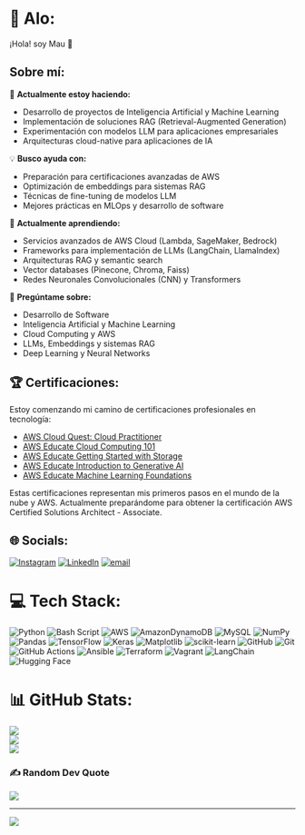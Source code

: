 # 💫 Alo:
¡Hola! soy Mau 👋

## Sobre mí:
🔭 **Actualmente estoy haciendo:**
- Desarrollo de proyectos de Inteligencia Artificial y Machine Learning
- Implementación de soluciones RAG (Retrieval-Augmented Generation)
- Experimentación con modelos LLM para aplicaciones empresariales
- Arquitecturas cloud-native para aplicaciones de IA


💡 **Busco ayuda con:**
- Preparación para certificaciones avanzadas de AWS
- Optimización de embeddings para sistemas RAG
- Técnicas de fine-tuning de modelos LLM
- Mejores prácticas en MLOps y desarrollo de software

🌱 **Actualmente aprendiendo:**
- Servicios avanzados de AWS Cloud (Lambda, SageMaker, Bedrock)
- Frameworks para implementación de LLMs (LangChain, LlamaIndex)
- Arquitecturas RAG y semantic search
- Vector databases (Pinecone, Chroma, Faiss)
- Redes Neuronales Convolucionales (CNN) y Transformers

💬 **Pregúntame sobre:**
- Desarrollo de Software
- Inteligencia Artificial y Machine Learning
- Cloud Computing y AWS
- LLMs, Embeddings y sistemas RAG
- Deep Learning y Neural Networks

## 🏆 Certificaciones:
Estoy comenzando mi camino de certificaciones profesionales en tecnología:

- [AWS Cloud Quest: Cloud Practitioner](https://www.credly.com/badges/da6c40a4-793a-4aca-a283-116f50f828ab)
- [AWS Educate Cloud Computing 101](https://www.credly.com/badges/b4af5415-3785-48f0-b655-12bf0025989e/public_url)
- [AWS Educate Getting Started with Storage](https://www.credly.com/badges/a6d139c7-5b5d-42b2-bb09-478811ecb3cf/public_url)
- [AWS Educate Introduction to Generative AI](https://www.credly.com/badges/ddef9d01-628a-41cf-acb6-05e99a1607f7/public_url)
- [AWS Educate Machine Learning Foundations](https://www.credly.com/badges/f590304c-d7fb-4ac5-a206-05b3c3c50c66/public_url)

Estas certificaciones representan mis primeros pasos en el mundo de la nube y AWS. Actualmente preparándome para obtener la certificación AWS Certified Solutions Architect - Associate.

## 🌐 Socials:
[![Instagram](https://img.shields.io/badge/Instagram-%23E4405F.svg?logo=Instagram&logoColor=white)](https://instagram.com/x1_mau) [![LinkedIn](https://img.shields.io/badge/LinkedIn-%230077B5.svg?logo=linkedin&logoColor=white)](https://linkedin.com/in/mauricio-gonzález-hernández-540473235/) [![email](https://img.shields.io/badge/Email-D14836?logo=gmail&logoColor=white)](mailto:mau.glez0316@gmail.com) 

# 💻 Tech Stack:
![Python](https://img.shields.io/badge/python-3670A0?style=for-the-badge&logo=python&logoColor=ffdd54) ![Bash Script](https://img.shields.io/badge/bash_script-%23121011.svg?style=for-the-badge&logo=gnu-bash&logoColor=white) ![AWS](https://img.shields.io/badge/AWS-%23FF9900.svg?style=for-the-badge&logo=amazon-aws&logoColor=white) ![AmazonDynamoDB](https://img.shields.io/badge/Amazon%20DynamoDB-4053D6?style=for-the-badge&logo=Amazon%20DynamoDB&logoColor=white) ![MySQL](https://img.shields.io/badge/mysql-4479A1.svg?style=for-the-badge&logo=mysql&logoColor=white) ![NumPy](https://img.shields.io/badge/numpy-%23013243.svg?style=for-the-badge&logo=numpy&logoColor=white) ![Pandas](https://img.shields.io/badge/pandas-%23150458.svg?style=for-the-badge&logo=pandas&logoColor=white) ![TensorFlow](https://img.shields.io/badge/TensorFlow-%23FF6F00.svg?style=for-the-badge&logo=TensorFlow&logoColor=white) ![Keras](https://img.shields.io/badge/Keras-%23D00000.svg?style=for-the-badge&logo=Keras&logoColor=white) ![Matplotlib](https://img.shields.io/badge/Matplotlib-%23ffffff.svg?style=for-the-badge&logo=Matplotlib&logoColor=black) ![scikit-learn](https://img.shields.io/badge/scikit--learn-%23F7931E.svg?style=for-the-badge&logo=scikit-learn&logoColor=white) ![GitHub](https://img.shields.io/badge/github-%23121011.svg?style=for-the-badge&logo=github&logoColor=white) ![Git](https://img.shields.io/badge/git-%23F05033.svg?style=for-the-badge&logo=git&logoColor=white) ![GitHub Actions](https://img.shields.io/badge/github%20actions-%232671E5.svg?style=for-the-badge&logo=githubactions&logoColor=white) ![Ansible](https://img.shields.io/badge/ansible-%231A1918.svg?style=for-the-badge&logo=ansible&logoColor=white) ![Terraform](https://img.shields.io/badge/terraform-%235835CC.svg?style=for-the-badge&logo=terraform&logoColor=white) ![Vagrant](https://img.shields.io/badge/vagrant-%231563FF.svg?style=for-the-badge&logo=vagrant&logoColor=white) ![LangChain](https://img.shields.io/badge/LangChain-%23008080.svg?style=for-the-badge&logo=langchain&logoColor=white) ![Hugging Face](https://img.shields.io/badge/Hugging%20Face-%23FFD700.svg?style=for-the-badge&logo=huggingface&logoColor=black)

# 📊 GitHub Stats:
![](https://github-readme-stats.vercel.app/api?username=MauIds&theme=dark&hide_border=false&include_all_commits=false&count_private=false)<br/>
![](https://github-readme-streak-stats.herokuapp.com/?user=MauIds&theme=dark&hide_border=false)<br/>
![](https://github-readme-stats.vercel.app/api/top-langs/?username=MauIds&theme=dark&hide_border=false&include_all_commits=false&count_private=false&layout=compact)

### ✍️ Random Dev Quote
![](https://quotes-github-readme.vercel.app/api?type=horizontal&theme=tokyonight)

---
[![](https://visitcount.itsvg.in/api?id=MauIds&icon=2&color=1)](https://visitcount.itsvg.in)

<!-- Proudly created with GPRM ( https://gprm.itsvg.in ) -->
